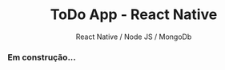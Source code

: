 <h1 align="center">ToDo App - React Native</h1>

<p align="center">React Native / Node JS / MongoDb</p>


### Em construção...
